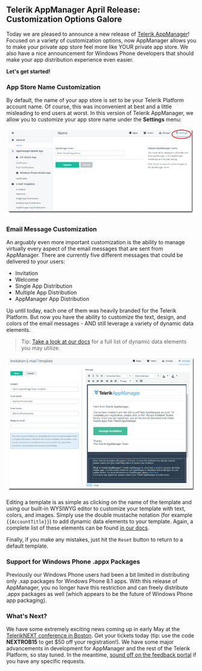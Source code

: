 ## Telerik AppManager April Release: Customization Options Galore

Today we are pleased to announce a new release of [Telerik AppManager](http://www.telerik.com/appmanager)! Focused on a variety of customization options, now AppManager allows you to make your private app store feel more like YOUR private app store. We also have a nice announcement for Windows Phone developers that should make your app distribution experience even easier.

**Let's get started!**

### App Store Name Customization

By default, the name of your app store is set to be your Telerik Platform account name. Of course, this was inconvenient at best and a little misleading to end users at worst. In this version of Telerik AppManager, we allow you to customize your app store name under the **Settings** menu:

![app store name customization](appstore-name-17_2.png)

### Email Message Customization

An arguably even more important customization is the ability to manage virtually every aspect of the email messages that are sent from AppManager. There are currently five different messages that could be delivered to your users:

- Invitation
- Welcome
- Single App Distribution
- Multiple App Distribution
- AppManager App Distribution

Up until today, each one of them was heavily branded for the Telerik Platform. But now you have the ability to customize the text, design, and colors of the email messages - AND still leverage a variety of dynamic data elements.

> Tip: [Take a look at our docs](http://docs.telerik.com/platform/appmanager/appmanager-portal/settings/email-templates) for a full list of dynamic data elements you may utilize.

![email message customization](email-custom-17_2.png)

Editing a template is as simple as clicking on the name of the template and using our built-in WYSIWYG editor to customize your template with text, colors, and images. Simply use the double mustache notation (for example `{{AccountTitle}}`) to add dynamic data elements to your template. Again, a complete list of these elements can be found [in our docs](http://docs.telerik.com/platform/appmanager/appmanager-portal/settings/email-templates).

Finally, if you make any mistakes, just hit the `Reset` button to return to a default template.

### Support for Windows Phone .appx Packages

Previously our Windows Phone users had been a bit limited in distributing only .xap packages for Windows Phone 8.1 apps. With this release of AppManager, you no longer have this restriction and can freely distribute .appx packages as well (which appears to be the future of Windows Phone app packaging).

### What's Next?

We have some extremely exciting news coming up in early May at the [TelerikNEXT conference in Boston](http://www.teleriknext.com/). Get your tickets today (tip: use the code **NEXTROB15** to get $50 off your registration!). We have some major advancements in development for AppManager and the rest of the Telerik Platform, so stay tuned. In the meantime, [sound off on the feedback portal](http://feedback.telerik.com/Project/129) if you have any specific requests.